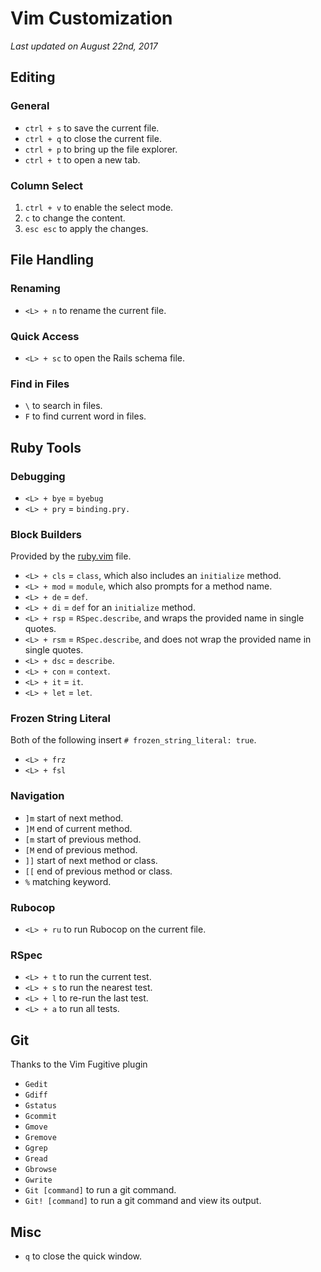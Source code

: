 # Vim Customization

_Last updated on August 22nd, 2017_

## Editing

### General

+ `ctrl + s` to save the current file.
+ `ctrl + q` to close the current file.
+ `ctrl + p` to bring up the file explorer.
+ `ctrl + t` to open a new tab.

### Column Select

1. `ctrl + v` to enable the select mode.
1. `c` to change the content.
1. `esc esc` to apply the changes.

## File Handling

### Renaming

+ `<L> + n` to rename the current file.

### Quick Access

+ `<L> + sc` to open the Rails schema file.

### Find in Files

+ `\` to search in files.
+ `F` to find current word in files.

## Ruby Tools

### Debugging

+ `<L> + bye` = `byebug`
+ `<L> + pry` = `binding.pry.`

### Block Builders

Provided by the [ruby.vim](/files/vim/macros/ruby.vim) file.

+ `<L> + cls` = `class`, which also includes an `initialize` method.
+ `<L> + mod` = `module`, which also prompts for a method name.
+ `<L> + de` = `def`.
+ `<L> + di` = `def` for an `initialize` method.
+ `<L> + rsp` = `RSpec.describe`, and wraps the provided name in single quotes.
+ `<L> + rsm` = `RSpec.describe`, and does not wrap the provided name in single quotes.
+ `<L> + dsc` = `describe`.
+ `<L> + con` = `context`.
+ `<L> + it` = `it`.
+ `<L> + let` = `let`.

### Frozen String Literal

Both of the following insert `# frozen_string_literal: true`.

+ `<L> + frz`
+ `<L> + fsl`

### Navigation

+ `]m` start of next method.
+ `]M` end of current method.
+ `[m` start of previous method.
+ `[M` end of previous method.
+ `]]` start of next method or class.
+ `[[` end of previous method or class.
+ `%` matching keyword.

### Rubocop

+ `<L> + ru` to run Rubocop on the current file.

### RSpec

+ `<L> + t` to run the current test.
+ `<L> + s` to run the nearest test.
+ `<L> + l` to re-run the last test.
+ `<L> + a` to run all tests.

## Git

Thanks to the Vim Fugitive plugin

+ `Gedit`
+ `Gdiff`
+ `Gstatus`
+ `Gcommit`
+ `Gmove`
+ `Gremove`
+ `Ggrep`
+ `Gread`
+ `Gbrowse`
+ `Gwrite`
+ `Git [command]` to run a git command.
+ `Git! [command]` to run a git command and view its output.

## Misc

+ `q` to close the quick window.
